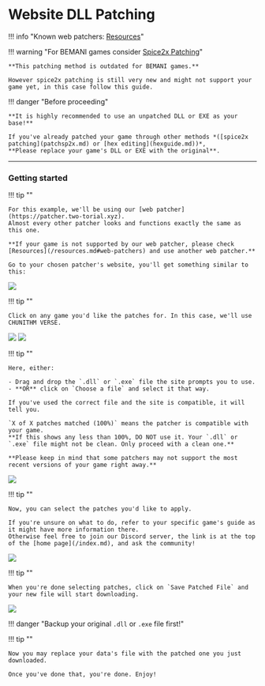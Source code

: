 # Website DLL Patching

!!! info "Known web patchers: [Resources](/resources.md#web-patchers)"

!!! warning "For BEMANI games consider [Spice2x Patching](patchsp2x.md)"

	**This patching method is outdated for BEMANI games.**

	However spice2x patching is still very new and might not support your game yet, in this case follow this guide.

!!! danger "Before proceeding"

	**It is highly recommended to use an unpatched DLL or EXE as your base!**
	
	If you've already patched your game through other methods *([spice2x patching](patchsp2x.md) or [hex editing](hexguide.md))*,  
	**Please replace your game's DLL or EXE with the original**.

---
### Getting started

!!! tip ""

	For this example, we'll be using our [web patcher](https://patcher.two-torial.xyz).  
	Almost every other patcher looks and functions exactly the same as this one.   

	**If your game is not supported by our web patcher, please check [Resources](/resources.md#web-patchers) and use another web patcher.**

	Go to your chosen patcher's website, you'll get something similar to this:

<img src="/img/extras/patchweb/1.png">

!!! tip ""

	Click on any game you'd like the patches for. In this case, we'll use CHUNITHM VERSE.

<img src="/img/extras/patchweb/2.png">

<img src="/img/extras/patchweb/3.png">

!!! tip ""

	Here, either:

	- Drag and drop the `.dll` or `.exe` file the site prompts you to use.
	- **OR** click on `Choose a file` and select it that way.

	If you've used the correct file and the site is compatible, it will tell you.

	`X of X patches matched (100%)` means the patcher is compatible with your game.  
	**If this shows any less than 100%, DO NOT use it. Your `.dll` or `.exe` file might not be clean. Only proceed with a clean one.**

	**Please keep in mind that some patchers may not support the most recent versions of your game right away.**

<img src="/img/extras/patchweb/4.png">

!!! tip ""

	Now, you can select the patches you'd like to apply. 
	
	If you're unsure on what to do, refer to your specific game's guide as it might have more information there.  
	Otherwise feel free to join our Discord server, the link is at the top of the [home page](/index.md), and ask the community!

<img src="/img/extras/patchweb/5.png">

!!! tip ""

	When you're done selecting patches, click on `Save Patched File` and your new file will start downloading.

<img src="/img/extras/patchweb/6.png">

!!! danger "Backup your original `.dll` or `.exe` file first!"

!!! tip ""

	Now you may replace your data's file with the patched one you just downloaded.

	Once you've done that, you're done. Enjoy!
